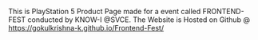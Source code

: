 This is PlayStation 5 Product Page made for a event called FRONTEND-FEST conducted by KNOW-I @SVCE.
The Website is Hosted on Github @ https://gokulkrishna-k.github.io/Frontend-Fest/
